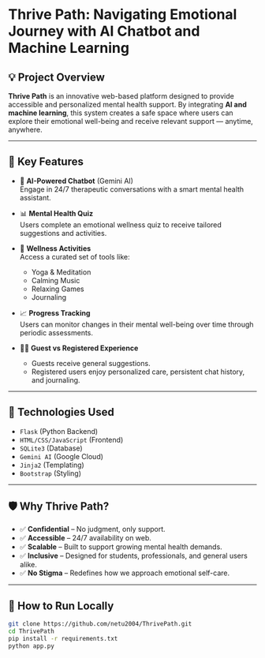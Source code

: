 # Thrive Path: Navigating Emotional Journey with AI Chatbot and Machine Learning

## 💡 Project Overview

**Thrive Path** is an innovative web-based platform designed to provide accessible and personalized mental health support. By integrating **AI and machine learning**, this system creates a safe space where users can explore their emotional well-being and receive relevant support — anytime, anywhere.

---

## 🧠 Key Features

- 🤖 **AI-Powered Chatbot** (Gemini AI)  
  Engage in 24/7 therapeutic conversations with a smart mental health assistant.

- 📊 **Mental Health Quiz**  
  Users complete an emotional wellness quiz to receive tailored suggestions and activities.

- 🧘 **Wellness Activities**  
  Access a curated set of tools like:
  - Yoga & Meditation
  - Calming Music
  - Relaxing Games
  - Journaling

- 📈 **Progress Tracking**  
  Users can monitor changes in their mental well-being over time through periodic assessments.

- 🧑‍💻 **Guest vs Registered Experience**  
  - Guests receive general suggestions.  
  - Registered users enjoy personalized care, persistent chat history, and journaling.

---

## 🔧 Technologies Used

- `Flask` (Python Backend)
- `HTML/CSS/JavaScript` (Frontend)
- `SQLite3` (Database)
- `Gemini AI` (Google Cloud)
- `Jinja2` (Templating)
- `Bootstrap` (Styling)

---

## 🛡️ Why Thrive Path?

- ✅ **Confidential** – No judgment, only support.
- ✅ **Accessible** – 24/7 availability on web.
- ✅ **Scalable** – Built to support growing mental health demands.
- ✅ **Inclusive** – Designed for students, professionals, and general users alike.
- ✅ **No Stigma** – Redefines how we approach emotional self-care.

---

## 🚀 How to Run Locally

```bash
git clone https://github.com/netu2004/ThrivePath.git
cd ThrivePath
pip install -r requirements.txt
python app.py
